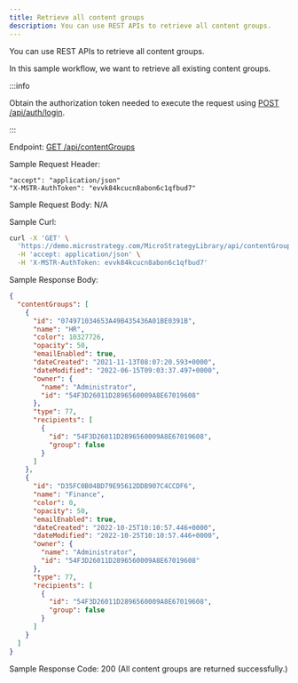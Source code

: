 ```yaml
---
title: Retrieve all content groups
description: You can use REST APIs to retrieve all content groups.
---
```


<Available since="2021 Update 4" />

You can use REST APIs to retrieve all content groups.

In this sample workflow, we want to retrieve all existing content groups.

:::info

Obtain the authorization token needed to execute the request using [POST /api/auth/login](https://demo.microstrategy.com/MicroStrategyLibrary/api-docs/index.html#/Authentication/postLogin).

:::

Endpoint: [GET /api/contentGroups](https://demo.microstrategy.com/MicroStrategyLibrary/api-docs/index.html#/Content%20Groups/getContentGroups)

Sample Request Header:

```http
"accept": "application/json"
"X-MSTR-AuthToken": "evvk84kcucn8abon6c1qfbud7"
```

Sample Request Body: N/A

Sample Curl:

```bash
curl -X 'GET' \
  'https://demo.microstrategy.com/MicroStrategyLibrary/api/contentGroups' \
  -H 'accept: application/json' \
  -H 'X-MSTR-AuthToken: evvk84kcucn8abon6c1qfbud7'
```

Sample Response Body:

```json
{
  "contentGroups": [
    {
      "id": "074971034653A49B435436A01BE0391B",
      "name": "HR",
      "color": 10327726,
      "opacity": 50,
      "emailEnabled": true,
      "dateCreated": "2021-11-13T08:07:20.593+0000",
      "dateModified": "2022-06-15T09:03:37.497+0000",
      "owner": {
        "name": "Administrator",
        "id": "54F3D26011D2896560009A8E67019608"
      },
      "type": 77,
      "recipients": [
        {
          "id": "54F3D26011D2896560009A8E67019608",
          "group": false
        }
      ]
    },
    {
      "id": "D35FC0B04BD79E95612DDB907C4CCDF6",
      "name": "Finance",
      "color": 0,
      "opacity": 50,
      "emailEnabled": true,
      "dateCreated": "2022-10-25T10:10:57.446+0000",
      "dateModified": "2022-10-25T10:10:57.446+0000",
      "owner": {
        "name": "Administrator",
        "id": "54F3D26011D2896560009A8E67019608"
      },
      "type": 77,
      "recipients": [
        {
          "id": "54F3D26011D2896560009A8E67019608",
          "group": false
        }
      ]
    }
  ]
}
```

Sample Response Code: 200 (All content groups are returned successfully.)
